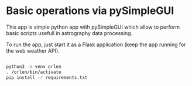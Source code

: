 # Basic operations via pySimpleGUI 

This app is simple python app with pySimpleGUI which allow to perform basic scripts usefull in astrography data processing. 


To run the app, just start it as a Flask application (keep the app running for the web weather API).

```bash

python3 -m venv orlen
. /orlen/bin/activate
pip install -r requirements.txt


```


